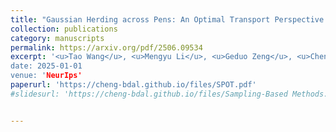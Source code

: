 ```yaml
---
title: "Gaussian Herding across Pens: An Optimal Transport Perspective on Global Gaussian Reduction for 3DGS"
collection: publications
category: manuscripts
permalink: https://arxiv.org/pdf/2506.09534
excerpt: '<u>Tao Wang</u>, <u>Mengyu Li</u>, <u>Geduo Zeng</u>, <u>Cheng Meng</u><sup>*</sup>, Qiong Zhang<sup>*</sup>
date: 2025-01-01
venue: 'NeurIps'
paperurl: 'https://cheng-bdal.github.io/files/SPOT.pdf'
#slidesurl: 'https://cheng-bdal.github.io/files/Sampling-Based Methods.pdf'


---
```


